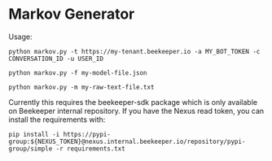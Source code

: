 # Markov Generator

Usage:
```
python markov.py -t https://my-tenant.beekeeper.io -a MY_BOT_TOKEN -c CONVERSATION_ID -u USER_ID

python markov.py -f my-model-file.json

python markov.py -m my-raw-text-file.txt
```

Currently this requires the beekeeper-sdk package which is only available on Beekeeper internal repository. If you have the Nexus read token, you can install the requirements with:
```
pip install -i https://pypi-group:${NEXUS_TOKEN}@nexus.internal.beekeeper.io/repository/pypi-group/simple -r requirements.txt
```
